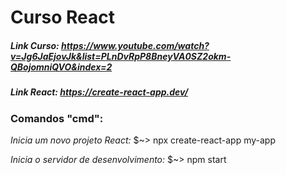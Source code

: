 # Curso React

##### *Link Curso: https://www.youtube.com/watch?v=Jg6JaEjovJk&list=PLnDvRpP8BneyVA0SZ2okm-QBojomniQVO&index=2*

##### *Link React: https://create-react-app.dev/*

### Comandos "cmd":

*Inicia um novo projeto React:*
	$~> npx create-react-app my-app

*Inicia o servidor de desenvolvimento:*
	$~> npm start
